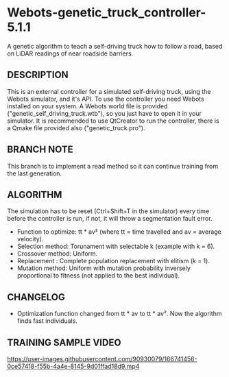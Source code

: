# Webots-genetic_truck_controller-5.1.1
A genetic algorithm to teach a self-driving truck how to follow a road, based on LiDAR readings of near roadside barriers.

## DESCRIPTION
This is an external controller for a simulated self-driving truck, using the Webots simulator, and it's API.
To use the controller you need Webots installed on your system. A Webots world file is provided ("genetic_self_driving_truck.wtb"),
so you just have to open it in your simulator. It is recommended to use QtCreator to run the controller, there is a Qmake file provided
also ("genetic_truck.pro").

## BRANCH NOTE
This branch is to implement a read method so it can continue training from the last generation.

## ALGORITHM
The simulation has to be reset (Ctrl+Shift+T in the simulator) every time before the controller is run, if not, it will throw a segmentation fault error.
- Function to optimize: tt * av² (where tt = time travelled and av = average velocity).
- Selection method: Torunament with selectable k (example with k = 6).
- Crossover method: Uniform.
- Replacement : Complete population replacement with elitism (k = 1).
- Mutation method: Uniform with mutation probability inversely proportional to fitness (not applied to the best individual).

## CHANGELOG
- Optimization function changed from tt * av to tt * av². Now the algorithm finds fast individuals.


## TRAINING SAMPLE VIDEO
https://user-images.githubusercontent.com/90930079/166741456-0ce57418-f55b-4a4e-8145-9d01ffad18d9.mp4
